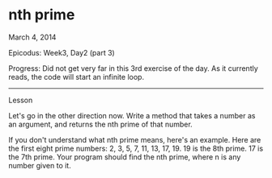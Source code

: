 nth prime
=========

March 4, 2014

Epicodus: Week3, Day2 (part 3)

Progress:  Did not get very far in this 3rd exercise of the day.  As it currently reads, the code will start an infinite loop.

****************
Lesson

Let's go in the other direction now. Write a method that takes a number as an argument, and returns the nth prime of that number.

If you don't understand what nth prime means, here's an example. Here are the first eight prime numbers: 2, 3, 5, 7, 11, 13, 17, 19. 19 is the 8th prime. 17 is the 7th prime. Your program should find the nth prime, where n is any number given to it.

